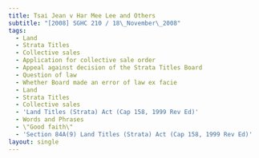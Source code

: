 ```yaml
---
title: Tsai Jean v Har Mee Lee and Others
subtitle: "[2008] SGHC 210 / 18\_November\_2008"
tags:
  - Land
  - Strata Titles
  - Collective sales
  - Application for collective sale order
  - Appeal against decision of the Strata Titles Board
  - Question of law
  - Whether Board made an error of law ex facie
  - Land
  - Strata Titles
  - Collective sales
  - 'Land Titles (Strata) Act (Cap 158, 1999 Rev Ed)'
  - Words and Phrases
  - \"Good faith\"
  - 'Section 84A(9) Land Titles (Strata) Act (Cap 158, 1999 Rev Ed)'
layout: single
---
```


